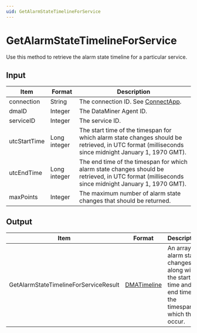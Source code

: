 ```yaml
---
uid: GetAlarmStateTimelineForService
---
```


# GetAlarmStateTimelineForService

Use this method to retrieve the alarm state timeline for a particular service.

<!-- Available from DataMiner version 9.5.1 onwards. -->

## Input

| Item | Format | Description |
|--|--|--|
| connection | String | The connection ID. See [ConnectApp](xref:ConnectApp). |
| dmaID | Integer | The DataMiner Agent ID. |
| serviceID | Integer | The service ID. |
| utcStartTime | Long integer | The start time of the timespan for which alarm state changes should be retrieved, in UTC format (milliseconds since midnight January 1, 1970 GMT). |
| utcEndTime | Long integer | The end time of the timespan for which alarm state changes should be retrieved, in UTC format (milliseconds since midnight January 1, 1970 GMT). |
| maxPoints | Integer | The maximum number of alarm state changes that should be returned. |

## Output

| Item | Format | Description |
|--|--|--|
| GetAlarmStateTimelineForServiceResult | [DMATimeline](xref:DMATimeline) | An array of alarm state changes along with the start time and end time of the timespan in which they occur. |
